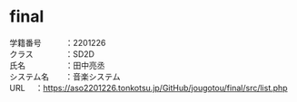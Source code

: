 # final
学籍番号　　　：2201226<br>
クラス　　　　：SD2D<br>
氏名　　　　　：田中亮丞<br>
システム名　　：音楽システム<br>
URL        　：https://aso2201226.tonkotsu.jp/GitHub/jougotou/final/src/list.php
